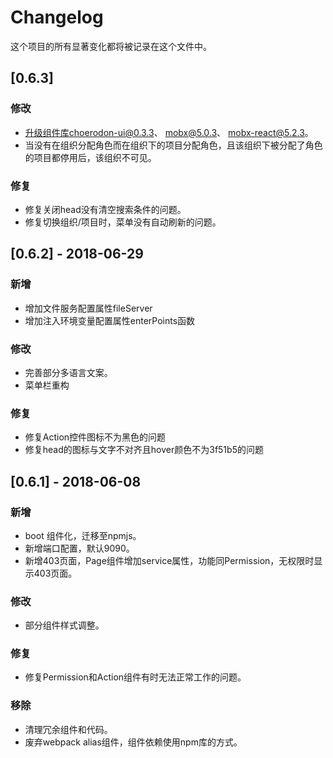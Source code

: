 # Changelog

这个项目的所有显著变化都将被记录在这个文件中。

## [0.6.3]

### 修改

- 升级组件库choerodon-ui@0.3.3、 mobx@5.0.3、 mobx-react@5.2.3。
- 当没有在组织分配角色而在组织下的项目分配角色，且该组织下被分配了角色的项目都停用后，该组织不可见。

### 修复

- 修复关闭head没有清空搜索条件的问题。
- 修复切换组织/项目时，菜单没有自动刷新的问题。

## [0.6.2] - 2018-06-29

### 新增

- 增加文件服务配置属性fileServer
- 增加注入环境变量配置属性enterPoints函数

### 修改

- 完善部分多语言文案。
- 菜单栏重构

### 修复

- 修复Action控件图标不为黑色的问题
- 修复head的图标与文字不对齐且hover颜色不为3f51b5的问题

## [0.6.1] - 2018-06-08

### 新增

- boot 组件化，迁移至npmjs。
- 新增端口配置，默认9090。
- 新增403页面，Page组件增加service属性，功能同Permission，无权限时显示403页面。

### 修改

- 部分组件样式调整。

### 修复

- 修复Permission和Action组件有时无法正常工作的问题。

### 移除

- 清理冗余组件和代码。
- 废弃webpack alias组件，组件依赖使用npm库的方式。

